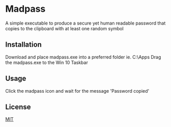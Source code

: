 # Madpass

A simple executable to produce a secure yet human readable password that copies
to the clipboard with at least one random symbol

## Installation

Download and place madpass.exe into a preferred folder ie. C:\Apps
Drag the madpass.exe to the Win 10 Taskbar

## Usage

Click the madpass icon and wait for the message 'Password copied'

## License
[MIT](https://choosealicense.com/licenses/mit/)